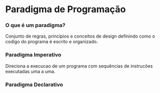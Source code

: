 # Paradigma de Programação

### **O que é um paradigma?**
Conjunto de regras, principios e conceitos de design definindo como  o codigo do programa é escrito e organizado.

### Paradigma Imperativo 
Direciona a execucao de um programa com sequências de instrucões executadas uma a uma.

### Paradigma Declarativo